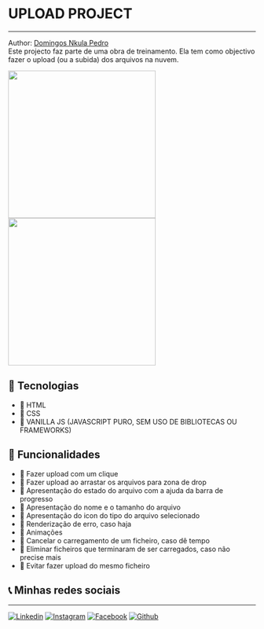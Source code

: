 # UPLOAD PROJECT
---
Author: [Domingos Nkula Pedro](https://github.com/dev-dnp)
<br />
Este projecto faz parte de uma obra de treinamento.
Ela tem como objectivo fazer o upload (ou a subida) dos arquivos na nuvem.



<div style="display: flex; flex-wrap: wrap;">
	<img src="https://user-images.githubusercontent.com/72228890/230694345-a823289e-07ac-489c-9b92-06012764d581.png" width="300px"/>
	<img src="https://user-images.githubusercontent.com/72228890/230694277-527e43d5-2b56-4b40-99bc-c6cfef14a393.png" width="300px"/>
</div>

## 🚀 Tecnologias

- 🚀 HTML
- 🚀 CSS
- 🚀 VANILLA JS (JAVASCRIPT PURO, SEM USO DE BIBLIOTECAS OU FRAMEWORKS)

## 🔧 Funcionalidades

- 🔧 Fazer upload com um clique
- 🔧 Fazer upload ao arrastar os arquivos para zona de drop
- 🔧 Apresentação do estado do arquivo com a ajuda da barra de progresso
- 🔧 Apresentação do nome e o tamanho do arquivo
- 🔧 Apresentação do icon do tipo do arquivo selecionado
- 🔧 Renderização de erro, caso haja
- 🔧 Animações
- 🔧 Cancelar o carregamento de um ficheiro, caso dê tempo
- 🔧 Eliminar ficheiros que terminaram de ser carregados, caso não precise mais
- 🔧 Evitar fazer upload do mesmo ficheiro 

## 📞 Minhas redes sociais
---
[![Linkedin](https://img.shields.io/badge/LinkedIn-0077B5?style=for-the-badge&logo=linkedin&logoColor=white)](https://www.linkedin.com/in/domingos3000/)
[![Instagram](https://img.shields.io/badge/Instagram-E4405F?style=for-the-badge&logo=instagram&logoColor=white)](https://www.instagram.com/domingos_3000/)
[![Facebook](https://img.shields.io/badge/Facebook-1877F2?style=for-the-badge&logo=facebook&logoColor=white)](https://web.facebook.com/domingos3000/)
[![Github](https://img.shields.io/badge/GitHub-100000?style=for-the-badge&logo=github&logoColor=white)](https://github.com/domingos3000)

